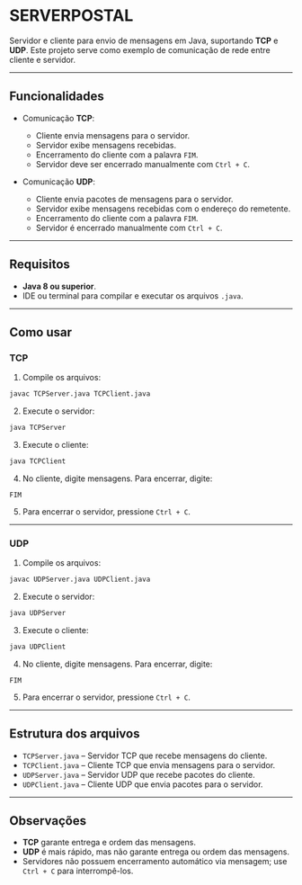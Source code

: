 # SERVERPOSTAL

Servidor e cliente para envio de mensagens em Java, suportando **TCP** e **UDP**. Este projeto serve como exemplo de comunicação de rede entre cliente e servidor.

---

## Funcionalidades

* Comunicação **TCP**:

  * Cliente envia mensagens para o servidor.
  * Servidor exibe mensagens recebidas.
  * Encerramento do cliente com a palavra `FIM`.
  * Servidor deve ser encerrado manualmente com `Ctrl + C`.

* Comunicação **UDP**:

  * Cliente envia pacotes de mensagens para o servidor.
  * Servidor exibe mensagens recebidas com o endereço do remetente.
  * Encerramento do cliente com a palavra `FIM`.
  * Servidor é encerrado manualmente com `Ctrl + C`.

---

## Requisitos

* **Java 8 ou superior**.
* IDE ou terminal para compilar e executar os arquivos `.java`.

---

## Como usar

### TCP

1. Compile os arquivos:

```bash
javac TCPServer.java TCPClient.java
```

2. Execute o servidor:

```bash
java TCPServer
```

3. Execute o cliente:

```bash
java TCPClient
```

4. No cliente, digite mensagens. Para encerrar, digite:

```
FIM
```

5. Para encerrar o servidor, pressione `Ctrl + C`.

---

### UDP

1. Compile os arquivos:

```bash
javac UDPServer.java UDPClient.java
```

2. Execute o servidor:

```bash
java UDPServer
```

3. Execute o cliente:

```bash
java UDPClient
```

4. No cliente, digite mensagens. Para encerrar, digite:

```
FIM
```

5. Para encerrar o servidor, pressione `Ctrl + C`.

---

## Estrutura dos arquivos

* `TCPServer.java` – Servidor TCP que recebe mensagens do cliente.
* `TCPClient.java` – Cliente TCP que envia mensagens para o servidor.
* `UDPServer.java` – Servidor UDP que recebe pacotes do cliente.
* `UDPClient.java` – Cliente UDP que envia pacotes para o servidor.

---

## Observações

* **TCP** garante entrega e ordem das mensagens.
* **UDP** é mais rápido, mas não garante entrega ou ordem das mensagens.
* Servidores não possuem encerramento automático via mensagem; use `Ctrl + C` para interrompê-los.